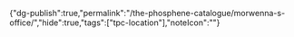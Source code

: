 
{"dg-publish":true,"permalink":"/the-phosphene-catalogue/morwenna-s-office/","hide":true,"tags":["tpc-location"],"noteIcon":""}


